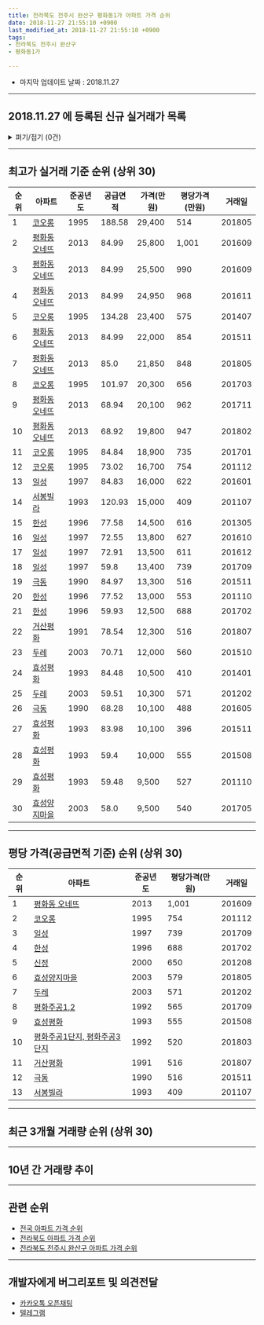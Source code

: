 ```yaml
---
title: 전라북도 전주시 완산구 평화동1가 아파트 가격 순위
date: 2018-11-27 21:55:10 +0900
last_modified_at: 2018-11-27 21:55:10 +0900
tags:
- 전라북도 전주시 완산구
- 평화동1가

---
```


* 마지막 업데이트 날짜 : 2018.11.27

---

## 2018.11.27 에 등록된 신규 실거래가 목록

<details>
<summary>펴기/접기 (0건)</summary>
<div markdown="1">

|아파트|준공년도|공급면적|가격(만원)|평당가격(만원)|거래일|
|---|---|---|---|---|---|
|없음||||||


</div>
</details>

---

## 최고가 실거래 기준 순위 (상위 30)


|순위|아파트|준공년도|공급면적|가격(만원)|평당가격(만원)|거래일|
|---|---|---|---|---|---|---|
|1|[코오롱](https://search.naver.com/search.naver?query=%EC%A0%84%EB%9D%BC%EB%B6%81%EB%8F%84+%EC%A0%84%EC%A3%BC%EC%8B%9C+%EC%99%84%EC%82%B0%EA%B5%AC+%ED%8F%89%ED%99%94%EB%8F%991%EA%B0%80+%EC%BD%94%EC%98%A4%EB%A1%B1)|1995|188.58|29,400|514|201805|
|2|[평화동 오네뜨](https://search.naver.com/search.naver?query=%EC%A0%84%EB%9D%BC%EB%B6%81%EB%8F%84+%EC%A0%84%EC%A3%BC%EC%8B%9C+%EC%99%84%EC%82%B0%EA%B5%AC+%ED%8F%89%ED%99%94%EB%8F%991%EA%B0%80+%ED%8F%89%ED%99%94%EB%8F%99+%EC%98%A4%EB%84%A4%EB%9C%A8)|2013|84.99|25,800|1,001|201609|
|3|[평화동 오네뜨](https://search.naver.com/search.naver?query=%EC%A0%84%EB%9D%BC%EB%B6%81%EB%8F%84+%EC%A0%84%EC%A3%BC%EC%8B%9C+%EC%99%84%EC%82%B0%EA%B5%AC+%ED%8F%89%ED%99%94%EB%8F%991%EA%B0%80+%ED%8F%89%ED%99%94%EB%8F%99+%EC%98%A4%EB%84%A4%EB%9C%A8)|2013|84.99|25,500|990|201609|
|4|[평화동 오네뜨](https://search.naver.com/search.naver?query=%EC%A0%84%EB%9D%BC%EB%B6%81%EB%8F%84+%EC%A0%84%EC%A3%BC%EC%8B%9C+%EC%99%84%EC%82%B0%EA%B5%AC+%ED%8F%89%ED%99%94%EB%8F%991%EA%B0%80+%ED%8F%89%ED%99%94%EB%8F%99+%EC%98%A4%EB%84%A4%EB%9C%A8)|2013|84.99|24,950|968|201611|
|5|[코오롱](https://search.naver.com/search.naver?query=%EC%A0%84%EB%9D%BC%EB%B6%81%EB%8F%84+%EC%A0%84%EC%A3%BC%EC%8B%9C+%EC%99%84%EC%82%B0%EA%B5%AC+%ED%8F%89%ED%99%94%EB%8F%991%EA%B0%80+%EC%BD%94%EC%98%A4%EB%A1%B1)|1995|134.28|23,400|575|201407|
|6|[평화동 오네뜨](https://search.naver.com/search.naver?query=%EC%A0%84%EB%9D%BC%EB%B6%81%EB%8F%84+%EC%A0%84%EC%A3%BC%EC%8B%9C+%EC%99%84%EC%82%B0%EA%B5%AC+%ED%8F%89%ED%99%94%EB%8F%991%EA%B0%80+%ED%8F%89%ED%99%94%EB%8F%99+%EC%98%A4%EB%84%A4%EB%9C%A8)|2013|84.99|22,000|854|201511|
|7|[평화동 오네뜨](https://search.naver.com/search.naver?query=%EC%A0%84%EB%9D%BC%EB%B6%81%EB%8F%84+%EC%A0%84%EC%A3%BC%EC%8B%9C+%EC%99%84%EC%82%B0%EA%B5%AC+%ED%8F%89%ED%99%94%EB%8F%991%EA%B0%80+%ED%8F%89%ED%99%94%EB%8F%99+%EC%98%A4%EB%84%A4%EB%9C%A8)|2013|85.0|21,850|848|201805|
|8|[코오롱](https://search.naver.com/search.naver?query=%EC%A0%84%EB%9D%BC%EB%B6%81%EB%8F%84+%EC%A0%84%EC%A3%BC%EC%8B%9C+%EC%99%84%EC%82%B0%EA%B5%AC+%ED%8F%89%ED%99%94%EB%8F%991%EA%B0%80+%EC%BD%94%EC%98%A4%EB%A1%B1)|1995|101.97|20,300|656|201703|
|9|[평화동 오네뜨](https://search.naver.com/search.naver?query=%EC%A0%84%EB%9D%BC%EB%B6%81%EB%8F%84+%EC%A0%84%EC%A3%BC%EC%8B%9C+%EC%99%84%EC%82%B0%EA%B5%AC+%ED%8F%89%ED%99%94%EB%8F%991%EA%B0%80+%ED%8F%89%ED%99%94%EB%8F%99+%EC%98%A4%EB%84%A4%EB%9C%A8)|2013|68.94|20,100|962|201711|
|10|[평화동 오네뜨](https://search.naver.com/search.naver?query=%EC%A0%84%EB%9D%BC%EB%B6%81%EB%8F%84+%EC%A0%84%EC%A3%BC%EC%8B%9C+%EC%99%84%EC%82%B0%EA%B5%AC+%ED%8F%89%ED%99%94%EB%8F%991%EA%B0%80+%ED%8F%89%ED%99%94%EB%8F%99+%EC%98%A4%EB%84%A4%EB%9C%A8)|2013|68.92|19,800|947|201802|
|11|[코오롱](https://search.naver.com/search.naver?query=%EC%A0%84%EB%9D%BC%EB%B6%81%EB%8F%84+%EC%A0%84%EC%A3%BC%EC%8B%9C+%EC%99%84%EC%82%B0%EA%B5%AC+%ED%8F%89%ED%99%94%EB%8F%991%EA%B0%80+%EC%BD%94%EC%98%A4%EB%A1%B1)|1995|84.84|18,900|735|201701|
|12|[코오롱](https://search.naver.com/search.naver?query=%EC%A0%84%EB%9D%BC%EB%B6%81%EB%8F%84+%EC%A0%84%EC%A3%BC%EC%8B%9C+%EC%99%84%EC%82%B0%EA%B5%AC+%ED%8F%89%ED%99%94%EB%8F%991%EA%B0%80+%EC%BD%94%EC%98%A4%EB%A1%B1)|1995|73.02|16,700|754|201112|
|13|[일성](https://search.naver.com/search.naver?query=%EC%A0%84%EB%9D%BC%EB%B6%81%EB%8F%84+%EC%A0%84%EC%A3%BC%EC%8B%9C+%EC%99%84%EC%82%B0%EA%B5%AC+%ED%8F%89%ED%99%94%EB%8F%991%EA%B0%80+%EC%9D%BC%EC%84%B1)|1997|84.83|16,000|622|201601|
|14|[서봉빌라](https://search.naver.com/search.naver?query=%EC%A0%84%EB%9D%BC%EB%B6%81%EB%8F%84+%EC%A0%84%EC%A3%BC%EC%8B%9C+%EC%99%84%EC%82%B0%EA%B5%AC+%ED%8F%89%ED%99%94%EB%8F%991%EA%B0%80+%EC%84%9C%EB%B4%89%EB%B9%8C%EB%9D%BC)|1993|120.93|15,000|409|201107|
|15|[한성](https://search.naver.com/search.naver?query=%EC%A0%84%EB%9D%BC%EB%B6%81%EB%8F%84+%EC%A0%84%EC%A3%BC%EC%8B%9C+%EC%99%84%EC%82%B0%EA%B5%AC+%ED%8F%89%ED%99%94%EB%8F%991%EA%B0%80+%ED%95%9C%EC%84%B1)|1996|77.58|14,500|616|201305|
|16|[일성](https://search.naver.com/search.naver?query=%EC%A0%84%EB%9D%BC%EB%B6%81%EB%8F%84+%EC%A0%84%EC%A3%BC%EC%8B%9C+%EC%99%84%EC%82%B0%EA%B5%AC+%ED%8F%89%ED%99%94%EB%8F%991%EA%B0%80+%EC%9D%BC%EC%84%B1)|1997|72.55|13,800|627|201610|
|17|[일성](https://search.naver.com/search.naver?query=%EC%A0%84%EB%9D%BC%EB%B6%81%EB%8F%84+%EC%A0%84%EC%A3%BC%EC%8B%9C+%EC%99%84%EC%82%B0%EA%B5%AC+%ED%8F%89%ED%99%94%EB%8F%991%EA%B0%80+%EC%9D%BC%EC%84%B1)|1997|72.91|13,500|611|201612|
|18|[일성](https://search.naver.com/search.naver?query=%EC%A0%84%EB%9D%BC%EB%B6%81%EB%8F%84+%EC%A0%84%EC%A3%BC%EC%8B%9C+%EC%99%84%EC%82%B0%EA%B5%AC+%ED%8F%89%ED%99%94%EB%8F%991%EA%B0%80+%EC%9D%BC%EC%84%B1)|1997|59.8|13,400|739|201709|
|19|[극동](https://search.naver.com/search.naver?query=%EC%A0%84%EB%9D%BC%EB%B6%81%EB%8F%84+%EC%A0%84%EC%A3%BC%EC%8B%9C+%EC%99%84%EC%82%B0%EA%B5%AC+%ED%8F%89%ED%99%94%EB%8F%991%EA%B0%80+%EA%B7%B9%EB%8F%99)|1990|84.97|13,300|516|201511|
|20|[한성](https://search.naver.com/search.naver?query=%EC%A0%84%EB%9D%BC%EB%B6%81%EB%8F%84+%EC%A0%84%EC%A3%BC%EC%8B%9C+%EC%99%84%EC%82%B0%EA%B5%AC+%ED%8F%89%ED%99%94%EB%8F%991%EA%B0%80+%ED%95%9C%EC%84%B1)|1996|77.52|13,000|553|201110|
|21|[한성](https://search.naver.com/search.naver?query=%EC%A0%84%EB%9D%BC%EB%B6%81%EB%8F%84+%EC%A0%84%EC%A3%BC%EC%8B%9C+%EC%99%84%EC%82%B0%EA%B5%AC+%ED%8F%89%ED%99%94%EB%8F%991%EA%B0%80+%ED%95%9C%EC%84%B1)|1996|59.93|12,500|688|201702|
|22|[거산평화](https://search.naver.com/search.naver?query=%EC%A0%84%EB%9D%BC%EB%B6%81%EB%8F%84+%EC%A0%84%EC%A3%BC%EC%8B%9C+%EC%99%84%EC%82%B0%EA%B5%AC+%ED%8F%89%ED%99%94%EB%8F%991%EA%B0%80+%EA%B1%B0%EC%82%B0%ED%8F%89%ED%99%94)|1991|78.54|12,300|516|201807|
|23|[두레](https://search.naver.com/search.naver?query=%EC%A0%84%EB%9D%BC%EB%B6%81%EB%8F%84+%EC%A0%84%EC%A3%BC%EC%8B%9C+%EC%99%84%EC%82%B0%EA%B5%AC+%ED%8F%89%ED%99%94%EB%8F%991%EA%B0%80+%EB%91%90%EB%A0%88)|2003|70.71|12,000|560|201510|
|24|[효성평화](https://search.naver.com/search.naver?query=%EC%A0%84%EB%9D%BC%EB%B6%81%EB%8F%84+%EC%A0%84%EC%A3%BC%EC%8B%9C+%EC%99%84%EC%82%B0%EA%B5%AC+%ED%8F%89%ED%99%94%EB%8F%991%EA%B0%80+%ED%9A%A8%EC%84%B1%ED%8F%89%ED%99%94)|1993|84.48|10,500|410|201401|
|25|[두레](https://search.naver.com/search.naver?query=%EC%A0%84%EB%9D%BC%EB%B6%81%EB%8F%84+%EC%A0%84%EC%A3%BC%EC%8B%9C+%EC%99%84%EC%82%B0%EA%B5%AC+%ED%8F%89%ED%99%94%EB%8F%991%EA%B0%80+%EB%91%90%EB%A0%88)|2003|59.51|10,300|571|201202|
|26|[극동](https://search.naver.com/search.naver?query=%EC%A0%84%EB%9D%BC%EB%B6%81%EB%8F%84+%EC%A0%84%EC%A3%BC%EC%8B%9C+%EC%99%84%EC%82%B0%EA%B5%AC+%ED%8F%89%ED%99%94%EB%8F%991%EA%B0%80+%EA%B7%B9%EB%8F%99)|1990|68.28|10,100|488|201605|
|27|[효성평화](https://search.naver.com/search.naver?query=%EC%A0%84%EB%9D%BC%EB%B6%81%EB%8F%84+%EC%A0%84%EC%A3%BC%EC%8B%9C+%EC%99%84%EC%82%B0%EA%B5%AC+%ED%8F%89%ED%99%94%EB%8F%991%EA%B0%80+%ED%9A%A8%EC%84%B1%ED%8F%89%ED%99%94)|1993|83.98|10,100|396|201511|
|28|[효성평화](https://search.naver.com/search.naver?query=%EC%A0%84%EB%9D%BC%EB%B6%81%EB%8F%84+%EC%A0%84%EC%A3%BC%EC%8B%9C+%EC%99%84%EC%82%B0%EA%B5%AC+%ED%8F%89%ED%99%94%EB%8F%991%EA%B0%80+%ED%9A%A8%EC%84%B1%ED%8F%89%ED%99%94)|1993|59.4|10,000|555|201508|
|29|[효성평화](https://search.naver.com/search.naver?query=%EC%A0%84%EB%9D%BC%EB%B6%81%EB%8F%84+%EC%A0%84%EC%A3%BC%EC%8B%9C+%EC%99%84%EC%82%B0%EA%B5%AC+%ED%8F%89%ED%99%94%EB%8F%991%EA%B0%80+%ED%9A%A8%EC%84%B1%ED%8F%89%ED%99%94)|1993|59.48|9,500|527|201110|
|30|[효성양지마을](https://search.naver.com/search.naver?query=%EC%A0%84%EB%9D%BC%EB%B6%81%EB%8F%84+%EC%A0%84%EC%A3%BC%EC%8B%9C+%EC%99%84%EC%82%B0%EA%B5%AC+%ED%8F%89%ED%99%94%EB%8F%991%EA%B0%80+%ED%9A%A8%EC%84%B1%EC%96%91%EC%A7%80%EB%A7%88%EC%9D%84)|2003|58.0|9,500|540|201705|


---

## 평당 가격(공급면적 기준) 순위 (상위 30)


|순위|아파트|준공년도|평당가격(만원)|거래일|
|---|---|---|---|---|
|1|[평화동 오네뜨](https://search.naver.com/search.naver?query=%EC%A0%84%EB%9D%BC%EB%B6%81%EB%8F%84+%EC%A0%84%EC%A3%BC%EC%8B%9C+%EC%99%84%EC%82%B0%EA%B5%AC+%ED%8F%89%ED%99%94%EB%8F%991%EA%B0%80+%ED%8F%89%ED%99%94%EB%8F%99+%EC%98%A4%EB%84%A4%EB%9C%A8)|2013|1,001|201609|
|2|[코오롱](https://search.naver.com/search.naver?query=%EC%A0%84%EB%9D%BC%EB%B6%81%EB%8F%84+%EC%A0%84%EC%A3%BC%EC%8B%9C+%EC%99%84%EC%82%B0%EA%B5%AC+%ED%8F%89%ED%99%94%EB%8F%991%EA%B0%80+%EC%BD%94%EC%98%A4%EB%A1%B1)|1995|754|201112|
|3|[일성](https://search.naver.com/search.naver?query=%EC%A0%84%EB%9D%BC%EB%B6%81%EB%8F%84+%EC%A0%84%EC%A3%BC%EC%8B%9C+%EC%99%84%EC%82%B0%EA%B5%AC+%ED%8F%89%ED%99%94%EB%8F%991%EA%B0%80+%EC%9D%BC%EC%84%B1)|1997|739|201709|
|4|[한성](https://search.naver.com/search.naver?query=%EC%A0%84%EB%9D%BC%EB%B6%81%EB%8F%84+%EC%A0%84%EC%A3%BC%EC%8B%9C+%EC%99%84%EC%82%B0%EA%B5%AC+%ED%8F%89%ED%99%94%EB%8F%991%EA%B0%80+%ED%95%9C%EC%84%B1)|1996|688|201702|
|5|[신정](https://search.naver.com/search.naver?query=%EC%A0%84%EB%9D%BC%EB%B6%81%EB%8F%84+%EC%A0%84%EC%A3%BC%EC%8B%9C+%EC%99%84%EC%82%B0%EA%B5%AC+%ED%8F%89%ED%99%94%EB%8F%991%EA%B0%80+%EC%8B%A0%EC%A0%95)|2000|650|201208|
|6|[효성양지마을](https://search.naver.com/search.naver?query=%EC%A0%84%EB%9D%BC%EB%B6%81%EB%8F%84+%EC%A0%84%EC%A3%BC%EC%8B%9C+%EC%99%84%EC%82%B0%EA%B5%AC+%ED%8F%89%ED%99%94%EB%8F%991%EA%B0%80+%ED%9A%A8%EC%84%B1%EC%96%91%EC%A7%80%EB%A7%88%EC%9D%84)|2003|579|201805|
|7|[두레](https://search.naver.com/search.naver?query=%EC%A0%84%EB%9D%BC%EB%B6%81%EB%8F%84+%EC%A0%84%EC%A3%BC%EC%8B%9C+%EC%99%84%EC%82%B0%EA%B5%AC+%ED%8F%89%ED%99%94%EB%8F%991%EA%B0%80+%EB%91%90%EB%A0%88)|2003|571|201202|
|8|[평화주공1,2](https://search.naver.com/search.naver?query=%EC%A0%84%EB%9D%BC%EB%B6%81%EB%8F%84+%EC%A0%84%EC%A3%BC%EC%8B%9C+%EC%99%84%EC%82%B0%EA%B5%AC+%ED%8F%89%ED%99%94%EB%8F%991%EA%B0%80+%ED%8F%89%ED%99%94%EC%A3%BC%EA%B3%B51%2C2)|1992|565|201709|
|9|[효성평화](https://search.naver.com/search.naver?query=%EC%A0%84%EB%9D%BC%EB%B6%81%EB%8F%84+%EC%A0%84%EC%A3%BC%EC%8B%9C+%EC%99%84%EC%82%B0%EA%B5%AC+%ED%8F%89%ED%99%94%EB%8F%991%EA%B0%80+%ED%9A%A8%EC%84%B1%ED%8F%89%ED%99%94)|1993|555|201508|
|10|[평화주공1단지, 평화주공3단지](https://search.naver.com/search.naver?query=%EC%A0%84%EB%9D%BC%EB%B6%81%EB%8F%84+%EC%A0%84%EC%A3%BC%EC%8B%9C+%EC%99%84%EC%82%B0%EA%B5%AC+%ED%8F%89%ED%99%94%EB%8F%991%EA%B0%80+%ED%8F%89%ED%99%94%EC%A3%BC%EA%B3%B51%EB%8B%A8%EC%A7%80%2C+%ED%8F%89%ED%99%94%EC%A3%BC%EA%B3%B53%EB%8B%A8%EC%A7%80)|1992|520|201803|
|11|[거산평화](https://search.naver.com/search.naver?query=%EC%A0%84%EB%9D%BC%EB%B6%81%EB%8F%84+%EC%A0%84%EC%A3%BC%EC%8B%9C+%EC%99%84%EC%82%B0%EA%B5%AC+%ED%8F%89%ED%99%94%EB%8F%991%EA%B0%80+%EA%B1%B0%EC%82%B0%ED%8F%89%ED%99%94)|1991|516|201807|
|12|[극동](https://search.naver.com/search.naver?query=%EC%A0%84%EB%9D%BC%EB%B6%81%EB%8F%84+%EC%A0%84%EC%A3%BC%EC%8B%9C+%EC%99%84%EC%82%B0%EA%B5%AC+%ED%8F%89%ED%99%94%EB%8F%991%EA%B0%80+%EA%B7%B9%EB%8F%99)|1990|516|201511|
|13|[서봉빌라](https://search.naver.com/search.naver?query=%EC%A0%84%EB%9D%BC%EB%B6%81%EB%8F%84+%EC%A0%84%EC%A3%BC%EC%8B%9C+%EC%99%84%EC%82%B0%EA%B5%AC+%ED%8F%89%ED%99%94%EB%8F%991%EA%B0%80+%EC%84%9C%EB%B4%89%EB%B9%8C%EB%9D%BC)|1993|409|201107|


---

## 최근 3개월 거래량 순위 (상위 30)


<div style="width:100%;">
    <canvas id="deal_count_ranking" height="104"></canvas>
</div>


<script>
new Chart(document.getElementById("deal_count_ranking"), {
    type: 'horizontalBar',
    data: {
        labels: ['평화주공1,2', '평화주공1단지, 평화주공3단지', '평화동 오네뜨', '한성', '코오롱', '일성', '효성양지마을', '거산평화'],
        datasets: [{
            label: '실거래 수',
            data: [18, 12, 7, 6, 4, 4, 3, 1],
            borderColor: "rgba(255, 0, 128, 1)",
            backgroundColor: "rgba(255, 0, 128, 0.5)",
            fill: false,
        }]
    },
    options: {
        responsive: true,
        title: {
            display: true,
            text: '최근 3개월 거래량 순위'
        },
        tooltips: {
            mode: 'index',
            intersect: false,
            callbacks: {
                title: function(tooltipItems, data) {
                    return "실거래 수:";
                },
                label: function(tooltipItem, data) {
                    return data.labels[tooltipItem.index] + ": " + tooltipItem.xLabel;
                }
            }
        },
        hover: {
            mode: 'nearest',
            intersect: true
        },
        scales: {
            xAxes: [{
                display: true,
                scaleLabel: {
                    display: true,
                    labelString: '실거래 수'
                },
                ticks: {
                    suggestedMin: 0,
                }
            }],
            yAxes: [{
                display: true,
                ticks: {
                    autoSkip: false,
                    callback: function(value, index, values) {
                        if (value.length > 10)
                            return value.substr(0, 8) + "...";
                        else
                            return value;
                    }
                },
                scaleLabel: {
                    display: false,
                }
            }]
        }
    }
});

</script>


---

## 10년 간 거래량 추이


<div style="width:100%;">
    <canvas id="deal_progress" height="300"></canvas>
</div>

<script>
new Chart(document.getElementById("deal_progress"), {
    type: 'line',
    data: {
        labels: ['200811','200812','200901','200902','200903','200904','200905','200906','200907','200908','200909','200910','200911','200912','201001','201002','201003','201004','201005','201006','201007','201008','201009','201010','201011','201012','201101','201102','201103','201104','201105','201106','201107','201108','201109','201110','201111','201112','201201','201202','201203','201204','201205','201206','201207','201208','201209','201210','201211','201212','201301','201302','201303','201304','201305','201306','201307','201308','201309','201310','201311','201312','201401','201402','201403','201404','201405','201406','201407','201408','201409','201410','201411','201412','201501','201502','201503','201504','201505','201506','201507','201508','201509','201510','201511','201512','201601','201602','201603','201604','201605','201606','201607','201608','201609','201610','201611','201612','201701','201702','201703','201704','201705','201706','201707','201708','201709','201710','201711','201712','201801','201802','201803','201804','201805','201806','201807','201808','201809','201810','201811'],
        datasets: [{
            label: '실거래 수',
            pointRadius: 1,
            data: [25, 25, 24, 55, 43, 40, 38, 19, 36, 36, 38, 37, 31, 39, 38, 38, 44, 26, 34, 25, 19, 26, 19, 30, 21, 34, 21, 39, 47, 17, 43, 24, 32, 26, 26, 26, 14, 18, 14, 27, 21, 18, 18, 9, 10, 16, 20, 28, 12, 14, 19, 14, 21, 27, 25, 34, 14, 13, 29, 22, 20, 26, 63, 71, 36, 34, 37, 35, 25, 39, 31, 31, 22, 18, 33, 31, 54, 27, 28, 29, 35, 17, 28, 27, 31, 20, 29, 36, 49, 38, 40, 29, 31, 37, 33, 39, 24, 21, 21, 35, 36, 33, 51, 28, 23, 24, 21, 34, 38, 32, 21, 25, 38, 23, 32, 12, 30, 28, 16, 31, 8],
            borderColor: "rgba(255, 201, 14, 1)",
            backgroundColor: "rgba(255, 201, 14, 0.5)",
            fill: true,
        }]
    },
    options: {
        responsive: true,
        title: {
            display: true,
            text: '10년간 거래량 추이'
        },
        tooltips: {
            mode: 'index',
            intersect: false,
        },
        hover: {
            mode: 'nearest',
            intersect: true
        },
        scales: {
            xAxes: [{
                display: true,
                scaleLabel: {
                    display: true,
                    labelString: '년/월'
                }
            }],
            yAxes: [{
                display: true,
                ticks: {
                    suggestedMin: 0,
                },
                scaleLabel: {
                    display: true,
                    labelString: '실거래 수'
                }
            }]
        }
    }
});

</script>


---

## 관련 순위

- [전국 아파트 가격 순위](https://inasie.github.io/apt-ranking/전국)
- [전라북도 아파트 가격 순위](https://inasie.github.io/apt-ranking/전라북도)
- [전라북도 전주시 완산구 아파트 가격 순위](https://inasie.github.io/apt-ranking/전라북도-전주시-완산구)


---

## 개발자에게 버그리포트 및 의견전달

- [카카오톡 오픈채팅](https://open.kakao.com/o/gLJUAP4)
- [텔레그램](https://t.me/inasie)

